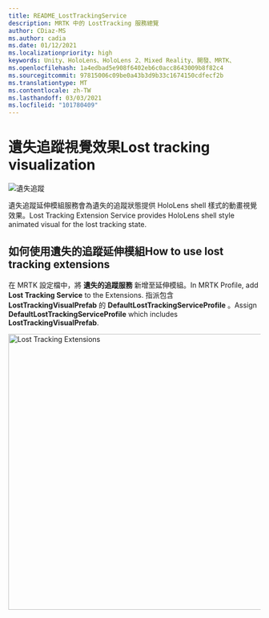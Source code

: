```yaml
---
title: README_LostTrackingService
description: MRTK 中的 LostTracking 服務總覽
author: CDiaz-MS
ms.author: cadia
ms.date: 01/12/2021
ms.localizationpriority: high
keywords: Unity、HoloLens、HoloLens 2、Mixed Reality、開發、MRTK、
ms.openlocfilehash: 1a4edbad5e908f6402eb6c0acc8643009b8f82c4
ms.sourcegitcommit: 97815006c09be0a43b3d9b33c1674150cdfecf2b
ms.translationtype: MT
ms.contentlocale: zh-TW
ms.lasthandoff: 03/03/2021
ms.locfileid: "101780409"
---
```

# <a name="lost-tracking-visualization"></a><span data-ttu-id="4c8dd-104">遺失追蹤視覺效果</span><span class="sxs-lookup"><span data-stu-id="4c8dd-104">Lost tracking visualization</span></span>

![遺失追蹤](Images/LostTracking/LostTrackingVisualization.jpg)

<span data-ttu-id="4c8dd-106">遺失追蹤延伸模組服務會為遺失的追蹤狀態提供 HoloLens shell 樣式的動畫視覺效果。</span><span class="sxs-lookup"><span data-stu-id="4c8dd-106">Lost Tracking Extension Service provides HoloLens shell style animated visual for the lost tracking state.</span></span>

## <a name="how-to-use-lost-tracking-extensions"></a><span data-ttu-id="4c8dd-107">如何使用遺失的追蹤延伸模組</span><span class="sxs-lookup"><span data-stu-id="4c8dd-107">How to use lost tracking extensions</span></span>

<span data-ttu-id="4c8dd-108">在 MRTK 設定檔中，將 **遺失的追蹤服務** 新增至延伸模組。</span><span class="sxs-lookup"><span data-stu-id="4c8dd-108">In MRTK Profile, add **Lost Tracking Service** to the Extensions.</span></span> <span data-ttu-id="4c8dd-109">指派包含 **LostTrackingVisualPrefab** 的 **DefaultLostTrackingServiceProfile** 。</span><span class="sxs-lookup"><span data-stu-id="4c8dd-109">Assign **DefaultLostTrackingServiceProfile** which includes **LostTrackingVisualPrefab**.</span></span>

<img src="Images/LostTracking/LostTracking_Extensions.png" width="550" alt="Lost Tracking Extensions">

